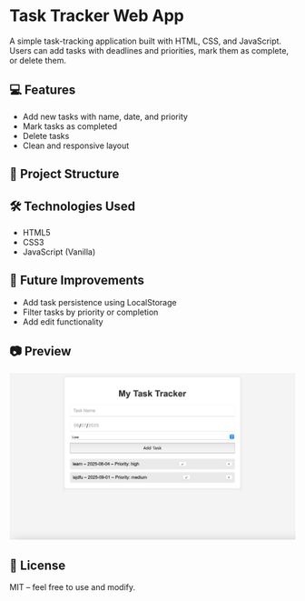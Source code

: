 # Task Tracker Web App

A simple task-tracking application built with HTML, CSS, and JavaScript. Users can add tasks with deadlines and priorities, mark them as complete, or delete them.

## 💻 Features
- Add new tasks with name, date, and priority
- Mark tasks as completed
- Delete tasks
- Clean and responsive layout

## 📁 Project Structure


## 🛠️ Technologies Used
- HTML5
- CSS3
- JavaScript (Vanilla)

## 📌 Future Improvements
- Add task persistence using LocalStorage
- Filter tasks by priority or completion
- Add edit functionality

## 📷 Preview


![Task Tracker Preview](Screenshot.png)


## 📄 License
MIT – feel free to use and modify.
